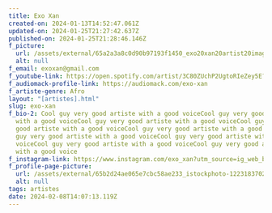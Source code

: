 ```yaml
---
title: Exo Xan
created-on: 2024-01-13T14:52:47.061Z
updated-on: 2024-01-25T21:27:42.637Z
published-on: 2024-01-25T21:28:46.146Z
f_picture:
  url: /assets/external/65a2a3a8c0d90b97193f1450_exo20xan20artist20image.jpg
  alt: null
f_email: exoxan@gmail.com
f_youtube-link: https://open.spotify.com/artist/3C80ZUchP2UgtoRIeZey5E?si=b1rmYbHiQbGcbbI3evGkEQ
f_audiomack-profile-link: https://audiomack.com/exo-xan
f_artiste-genre: Afro
layout: "[artistes].html"
slug: exo-xan
f_bio-2: Cool guy very good artiste with a good voiceCool guy very good artiste
  with a good voiceCool guy very good artiste with a good voiceCool guy very
  good artiste with a good voiceCool guy very good artiste with a good voiceCool
  guy very good artiste with a good voiceCool guy very good artiste with a good
  voiceCool guy very good artiste with a good voiceCool guy very good artiste
  with a good voice
f_instagram-link: https://www.instagram.com/exo_xan?utm_source=ig_web_button_share_sheet&igsh=ZDNlZDc0MzIxNw==
f_profile-page-picture:
  url: /assets/external/65b2d24ae065e7cbc58ae233_istockphoto-1223183702-612x612.jpg
  alt: null
tags: artistes
date: 2024-02-08T14:07:13.119Z
---
```

